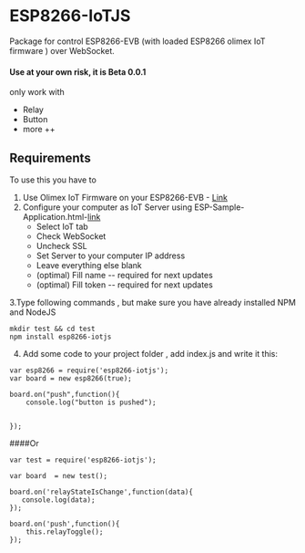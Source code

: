 # ESP8266-IoTJS
Package for control ESP8266-EVB (with loaded ESP8266 olimex IoT firmware ) over WebSocket.
#### Use at your own risk, it is Beta 0.0.1
only work with 
* Relay
* Button
* more ++

 ## Requirements

To use this you have to

1. Use Olimex IoT Firmware on your ESP8266-EVB - [Link](https://github.com/OLIMEX/ESP8266/tree/master/IoT%20Firmware)
2. Configure your computer as IoT Server using ESP-Sample-Application.html-[link](https://github.com/OLIMEX/ESP8266/tree/master/IoT%20Firmware/document)
	* Select IoT tab
	* Check WebSocket
	* Uncheck SSL
	* Set Server to your computer IP address
	* Leave everything else blank
	* (optimal) Fill name -- required for next updates 
	* (optimal) Fill token -- required for next updates  

3.Type following commands , but make sure you have already installed NPM and NodeJS
```
mkdir test && cd test
npm install esp8266-iotjs

```

4. Add some code to your project folder , add index.js and write it this:
```
var esp8266 = require('esp8266-iotjs');
var board = new esp8266(true);

board.on("push",function(){
    console.log("button is pushed");


});

```

####Or 
```
var test = require('esp8266-iotjs');

var board  = new test();

board.on('relayStateIsChange',function(data){
   console.log(data); 
});

board.on('push',function(){
    this.relayToggle();
});

